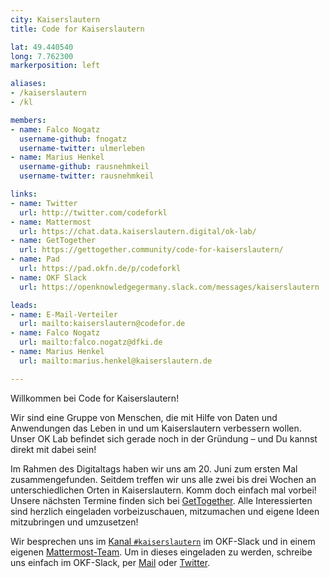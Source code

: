 ```yaml
---
city: Kaiserslautern
title: Code for Kaiserslautern

lat: 49.440540
long: 7.762300
markerposition: left

aliases:
- /kaiserslautern
- /kl

members:
- name: Falco Nogatz
  username-github: fnogatz
  username-twitter: ulmerleben
- name: Marius Henkel
  username-github: rausnehmkeil
  username-twitter: rausnehmkeil

links:
- name: Twitter
  url: http://twitter.com/codeforkl
- name: Mattermost
  url: https://chat.data.kaiserslautern.digital/ok-lab/
- name: GetTogether
  url: https://gettogether.community/code-for-kaiserslautern/
- name: Pad
  url: https://pad.okfn.de/p/codeforkl
- name: OKF Slack
  url: https://openknowledgegermany.slack.com/messages/kaiserslautern

leads:
- name: E-Mail-Verteiler
  url: mailto:kaiserslautern@codefor.de
- name: Falco Nogatz
  url: mailto:falco.nogatz@dfki.de
- name: Marius Henkel
  url: mailto:marius.henkel@kaiserslautern.de

---
```


Willkommen bei Code for Kaiserslautern!

Wir sind eine Gruppe von Menschen, die mit Hilfe von Daten und Anwendungen das Leben in und um Kaiserslautern verbessern wollen. Unser OK Lab befindet sich gerade noch in der Gründung – und Du kannst direkt mit dabei sein!

Im Rahmen des Digitaltags haben wir uns am 20. Juni zum ersten Mal zusammengefunden. Seitdem treffen wir uns alle zwei bis drei Wochen an unterschiedlichen Orten in Kaiserslautern. Komm doch einfach mal vorbei! Unsere nächsten Termine finden sich bei [GetTogether](https://gettogether.community/code-for-kaiserslautern/). Alle Interessierten sind herzlich eingeladen vorbeizuschauen, mitzumachen und eigene Ideen mitzubringen und umzusetzen!

Wir besprechen uns im [Kanal `#kaiserslautern`](https://openknowledgegermany.slack.com/messages/kaiserslautern) im OKF-Slack und in einem eigenen [Mattermost-Team](https://chat.data.kaiserslautern.digital/ok-lab/). Um in dieses eingeladen zu werden, schreibe uns einfach im OKF-Slack, per [Mail](mailto:kaiserslautern@codefor.de) oder [Twitter](http://twitter.com/codeforkl).

